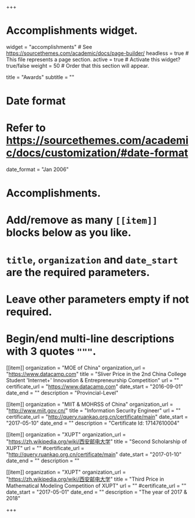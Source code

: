 +++
# Accomplishments widget.
widget = "accomplishments"  # See https://sourcethemes.com/academic/docs/page-builder/
headless = true  # This file represents a page section.
active = true  # Activate this widget? true/false
weight = 50  # Order that this section will appear.

title = "Awards"
subtitle = ""

# Date format
#   Refer to https://sourcethemes.com/academic/docs/customization/#date-format
date_format = "Jan 2006"

# Accomplishments.
#   Add/remove as many `[[item]]` blocks below as you like.
#   `title`, `organization` and `date_start` are the required parameters.
#   Leave other parameters empty if not required.
#   Begin/end multi-line descriptions with 3 quotes `"""`.

[[item]]
  organization = "MOE of China"
  organization_url = "https://www.datacamp.com"
  title = "Sliver Price in the 2nd China College Student 'Internet+' Innovation & Entrepreneurship Competition"
  url = ""
  certificate_url = "https://www.datacamp.com"
  date_start = "2016-09-01"
  date_end = ""
  description = "Provincial-Level"

[[item]]
  organization = "MIIT & MOHRSS of China"
  organization_url = "http://www.miit.gov.cn/"
  title = "Information Security Engineer"
  url = ""
  certificate_url = "http://query.ruankao.org.cn/certificate/main"
  date_start = "2017-05-10"
  date_end = ""
  description = "Certificate Id: 17147610004"


  [[item]]
  organization = "XUPT"
  organization_url = "https://zh.wikipedia.org/wiki/西安邮电大学"
  title = "Second Scholarship of XUPT"
  url = ""
  #certificate_url = "http://query.ruankao.org.cn/certificate/main"
  date_start = "2017-01-10"
  date_end = ""
  description = ""

 [[item]]
  organization = "XUPT"
  organization_url = "https://zh.wikipedia.org/wiki/西安邮电大学"
  title = "Third Price in Mathematical Modeling Competition of XUPT"
  url = ""
  #certificate_url = ""
  date_start = "2017-05-01"
  date_end = ""
  description = "The year of 2017 & 2018"


+++
